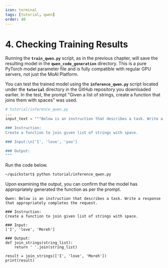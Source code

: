 ```yaml
---
icon: terminal
tags: [tutorial, qwen]
order: 40
---
```


# 4. Checking Training Results

Running the **`train_qwen.py`** script, as in the previous chapter, will save the resulting model in the **`qwen_code_generation`** directory. This is a pure PyTorch model parameter file and is fully compatible with regular GPU servers, not just the MoAI Platform.

You can test the trained model using the **`inference_qwen.py`** script located under the **`tutorial`** directory in the GitHub repository you downloaded earlier. In the test, the prompt "Given a list of strings, create a function that joins them with spaces" was used.

```python
# tutorial/inference_qwen.py
...
input_text = """Below is an instruction that describes a task. Write a response that appropriately completes the request.

### Instruction:
Create a function to join given list of strings with space.

### Input:\n['I', 'love', 'you']

### Output:
"""
```

Run the code below.

```bash
~/quickstart$ python tutorial/inference_qwen.py
```

Upon examining the output, you can confirm that the model has appropriately generated the function as per the prompt.

```
Qwen: Below is an instruction that describes a task. Write a response that appropriately completes the request.

### Instruction:
Create a function to join given list of strings with space.

### Input:
['I', 'love', 'Moreh']

### Output:
def join_strings(string_list):
    return ' '.join(string_list)

result = join_strings(['I', 'love', 'Moreh'])
print(result)
```
